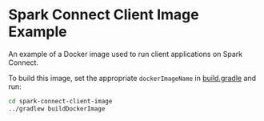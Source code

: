 # Spark Connect Client Image Example

An example of a Docker image used to run client applications on Spark Connect.

To build this image, set the appropriate `dockerImageName` in [build.gradle](build.gradle) and run:

```bash
cd spark-connect-client-image
../gradlew buildDockerImage
```
